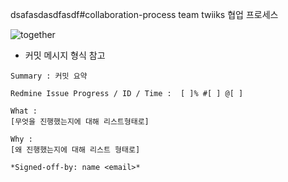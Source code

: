 dsafasdasdfasdf#collaboration-process
team twiiks 협업 프로세스

![together](./together.jpg)

- 커밋 메시지 형식 참고
```
Summary : 커밋 요약

Redmine Issue Progress / ID / Time :  [ ]% #[ ] @[ ]

What :
[무엇을 진행했는지에 대해 리스트형태로]

Why :
[왜 진행했는지에 대해 리스트 형태로]

*Signed-off-by: name <email>*

```
